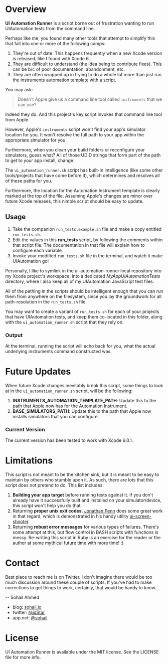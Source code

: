 # Overview

**UI Automation Runner** is a script borne out of frustration wanting to run UIAutomation tests from the command line.

Perhaps like me, you found many other tools that attempt to simplify this that fall into one or more of the following camps:
 
 1. They're out of date. This happens frequently when a new Xcode version is released, like I found with Xcode 6. 
 2. They are difficult to understand (the idea being to contribute fixes). This can be b/c of poor documentation, abandonment, etc.
 3. They are often wrapped up in trying to do a whole lot more than just run the instruments automation template with a script.

You may ask:
> Doesn't Apple give us a command line tool called `instruments` that we can use?

Indeed they do. And this project's key script invokes that command line tool from Apple. 

However, Apple's `instruments` script won't find your app's simulator location for you. It won't resolve the full path to your app within the appropriate simulator for you.

Furthermore, when you clean your build folders or reconfigure your simulators, guess what? All of those UDID strings that form part of the path to get to your app install, change.

The `ui_automation_runner.sh` script has built-in intelligence (like some other tools/projects that have come before it), which determines and resolves all of these paths for you.

Furthermore, the location for the Automation Instrument template is clearly marked at the top of the file. Assuming Apple's changes are minor over future Xcode releases, this nimble script should be easy to update.

## Usage

1. Take the companion `run_tests.example.sh` file and make a copy entitled `run_tests.sh`.
2. Edit the values in this **run_tests** script, by following the comments within that script file. The documentation in that file will explain how to configure each variable.
3. Invoke your modified `run_tests.sh` file in the terminal, and watch it make UIAutomation go!

Personally, I like to symlink in the ui-automation-runner local repository into my Xcode project's workspace, into a dedicated _MyAppUIAutomationTests_ directory, where I also keep all of my UIAutomation JavaScript test files.

All of the pathing in the scripts should be intelligent enough that you can run them from anywhere on the filesystem, since you lay the groundwork for all path-resolution in the `run_tests.sh` file.
  
You may want to create a variant of `run_tests.sh` for each of your projects that have UIAutomation tests, and keep them co-located in this folder, along with the `ui_automation_runner.sh` script that they rely on.

### Output

At the terminal, running the script will echo back for you, what the actual underlying instruments command constructed was. 

# Future Updates 

When future Xcode changes inevitably break this script, some things to look at in the `ui_automation_runner.sh` script, will be the following:

1. **INSTRUMENTS_AUTOMATION_TEMPLATE_PATH**: Update this to the path that Apple now has for the Automation Instrument.
2. **BASE_SIMULATORS_PATH**: Update this to the path that Apple now installs simulators that you can configure.

### Current Version

The current version has been tested to work with Xcode 6.0.1.

# Limitations

This script is not meant to be the kitchen sink, but it is meant to be easy to maintain by others who stumble upon it. As such, there are lots that this script does not pretend to do. This list includes:

1. **Building your app target** before running tests against it. If you don't already have it successfully built and installed on your simulator/device, this script won't help you do that.
2. Returning **proper unix exit codes**. [Jonathan Penn](https://twitter.com/jonathanpenn) does some great work in that regard, which is demonstrated in his handy utility [ui-screen-shooter](https://github.com/jonathanpenn/ui-screen-shooter).
3. Returning **robust error messages** for various types of failures. There's some attempt at this, but flow control in BASH scripts with functions is messy. Re-writing this script in Ruby is an exercise for the reader or the author at some mythical future time with more time! :)


# Contact

Best place to reach me is on Twitter. I don't imagine there would be too much discussion around these couple of scripts. If you've had to make corrections to get things to work, certainly, that would be handy to know.

-- Sohail Ahmed

* blog: [sohail.io](http://sohail.io)
* twitter: [@idStar](https://twitter.com/idStar)
* app.net: [@sohail](https://alpha.app.net/sohail)


# License

UI Automation Runner is available under the MIT license. See the LICENSE file for more info.